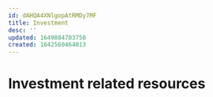 ```yaml
---
id: dAHQA4XNlgopAtRMDy7MF
title: Investment
desc: ''
updated: 1649884703750
created: 1642560464013
---
```

# Investment related resources
